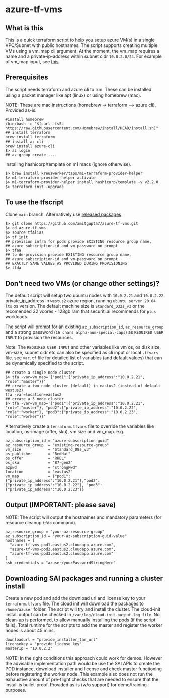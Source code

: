 # azure-tf-vms
## What is this
This is a quick terraform script to help you setup azure VM(s) in a single VPC/Subnet with public hostnames. The script supports creating multiple VMs using a vm_map cli argument. At the moment, the vm_map requires a name and a private-ip-address within subnet cidr `10.0.2.0/24`. For example of vm_map input, see [this](#dont-need-two-vms-or-change-other-settings)
## Prerequisites
The script needs terraform and azure cli to run. These can be installed using a packet manager like apt (linux) or using homebrew (mac).

NOTE: These are mac instructions (homebrew -> terraform --> azure cli). Provided as-is. 
```shell
#install homebrew
/bin/bash -c "$(curl -fsSL https://raw.githubusercontent.com/Homebrew/install/HEAD/install.sh)"
## install terraform
brew install terraform
## install az cli
brew install azure-cli
$> az login
## az group create ....
```

installing hashicorp/template on m1 macs (ignore otherwise).
```shell
$> brew install kreuzwerker/taps/m1-terraform-provider-helper
$> m1-terraform-provider-helper activate
$> m1-terraform-provider-helper install hashicorp/template -v v2.2.0
$> terraform init -upgrade
```

## To use the tfscript
Clone `main` branch. Alternatively use [released packages](https://github.com/amitgupta7/azure-tf-vms/releases)
```shell
$> git clone https://github.com/amitgupta7/azure-tf-vms.git
$> cd azure-tf-vms
$> source tfAlias
$> tf init 
## provision infra for pods provide EXISTING resource group name,
## azure subscription-id and vm-password on prompt
$> tfaa 
## to de-provision provide EXISTING resource group name, 
## azure subscription-id and vm-password on prompt 
## EXACTLY SAME VALUES AS PROVIDED DURING PROVISIONING
$> tfda
```
## Don't need two VMs (or change other settings)?
The default script will setup two ubuntu nodes with `10.0.2.21` and `10.0.2.22` private_ip_address in `westus2` azure region, running `ubuntu server 20.04 lts` os version. The default machine size is `Standard_D32s_v3` or the recomended 32 vcores - 128gb ram that securiti.ai recommends for `plus` workloads. 

The script will prompt for an existing `az_subscription_id`, `az_resource_group` and a strong password (`16 chars alpha-num-special-caps`) as `REQUIRED USER INPUT` to provision the resources. 

Note: The `REQUIRED USER INPUT` and other variables like vm os, os disk size, vm-size, subnet cidr etc can also be specified as cli input or local `.tfvars` file. see `var.tf` file for detailed list of variables (and default values) that can be dynamically specified to the script.
```shell
## create a single node cluster
$> tfa -var=vm_map='{"pod1":{"private_ip_address":"10.0.2.21", "role":"master"}}'
## create a two node cluster (default) in eastus2 (instead of default westus2)
tfa -var=location=eastus2
## create a 3 node cluster
$> tfa -var=vm_map='{"pod1":{"private_ip_address":"10.0.2.21", "role":"master"}, "pod2":{"private_ip_address":"10.0.2.22", "role":"worker"}, "pod3":{"private_ip_address":"10.0.2.23", "role":"worker"}}'
```
Alternatively create a `terraform.tfvars` file to override the variables like location, os-image (offer, sku), vm size and vm_map. e.g.
```hcl
az_subscription_id = "azure-subscription-guid"
az_resource_group  = "existing-resource-group"
vm_size            = "Standard_D8s_v3"
os_publisher       = "RedHat"
os_offer           = "RHEL"
os_sku             = "87-gen2"
azpwd              = "strongPwd"
location           = "eastus2"
vm_map             = {"pod1":{"private_ip_address":"10.0.2.21"},"pod2":{"private_ip_address":"10.0.2.22"}, "pod3":{"private_ip_address":"10.0.2.23"}}
```
## Output (IMPORTANT: please save)
NOTE: The script will output the hostnames and mandatory parameters (for resource cleanup `tfda` command).
```shell
az_resource_group = "your-az-resource-group"
az_subscription_id = "your-az-subscription-guid-value"
hostnames = [
  "azure-tf-vms-pod1.eastus2.cloudapp.azure.com",
  "azure-tf-vms-pod2.eastus2.cloudapp.azure.com",
  "azure-tf-vms-pod3.eastus2.cloudapp.azure.com"
]
ssh_credentials = "azuser/yourPasswordStringHere"
```
## Downloading SAI packages and running a cluster install
Create a new pod and add the download url and license key to your `terraform.tfvars` file. The cloud init will download the packages to `/home/azuser` folder. The script will try and install the cluster. The cloud-init install output can be checked in `/var/log/cloud-init-output.log file`. No clean-up is performed, to allow manually installing the pods (if the script fails). Total runtime for the scripts to add the master and register the worker nodes is about 45 mins. 
```hcl
downloadurl = "provide_installer_tar_url"
licensekey = "provide_license_key"
masterIp = "10.0.2.2"
```
NOTE: In the right conditions this approach could work for demos. However the advisable implementation path would be use the SAI APIs to create the POD instance, download installer and license and check master functioning before registering the worker node. This example also does not run the exhaustive amount of pre-flight checks that are needed to ensure that the install is bullet-proof. Provided as-is (w/o support) for demo/training purposes. 
